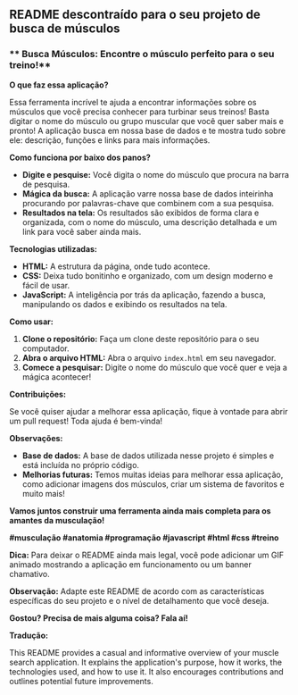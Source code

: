 ## **README descontraído para o seu projeto de busca de músculos**

### ** Busca Músculos: Encontre o músculo perfeito para o seu treino!**

**O que faz essa aplicação?**

Essa ferramenta incrível te ajuda a encontrar informações sobre os músculos que você precisa conhecer para turbinar seus treinos!  Basta digitar o nome do músculo ou grupo muscular que você quer saber mais e pronto! A aplicação busca em nossa base de dados e te mostra tudo sobre ele: descrição, funções e links para mais informações.

**Como funciona por baixo dos panos?**

* **Digite e pesquise:** Você digita o nome do músculo que procura na barra de pesquisa.
* **Mágica da busca:** A aplicação varre nossa base de dados inteirinha procurando por palavras-chave que combinem com a sua pesquisa.
* **Resultados na tela:**  Os resultados são exibidos de forma clara e organizada, com o nome do músculo, uma descrição detalhada e um link para você saber ainda mais.

**Tecnologias utilizadas:**

* **HTML:** A estrutura da página, onde tudo acontece.
* **CSS:** Deixa tudo bonitinho e organizado, com um design moderno e fácil de usar.
* **JavaScript:** A inteligência por trás da aplicação, fazendo a busca, manipulando os dados e exibindo os resultados na tela.

**Como usar:**

1. **Clone o repositório:** Faça um clone deste repositório para o seu computador.
2. **Abra o arquivo HTML:** Abra o arquivo `index.html` em seu navegador.
3. **Comece a pesquisar:** Digite o nome do músculo que você quer e veja a mágica acontecer!

**Contribuições:**

Se você quiser ajudar a melhorar essa aplicação, fique à vontade para abrir um pull request! Toda ajuda é bem-vinda!

**Observações:**

* **Base de dados:** A base de dados utilizada nesse projeto é simples e está incluída no próprio código.
* **Melhorias futuras:** Temos muitas ideias para melhorar essa aplicação, como adicionar imagens dos músculos, criar um sistema de favoritos e muito mais!

**Vamos juntos construir uma ferramenta ainda mais completa para os amantes da musculação!**

**#musculação #anatomia #programação #javascript #html #css #treino**

**Dica:** Para deixar o README ainda mais legal, você pode adicionar um GIF animado mostrando a aplicação em funcionamento ou um banner chamativo.

**Observação:** Adapte este README de acordo com as características específicas do seu projeto e o nível de detalhamento que você deseja.

**Gostou? Precisa de mais alguma coisa? Fala aí!** 

**Tradução:**

This README provides a casual and informative overview of your muscle search application. It explains the application's purpose, how it works, the technologies used, and how to use it. It also encourages contributions and outlines potential future improvements.
